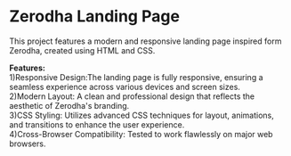 # Zerodha Landing Page
This project features a modern and responsive landing page inspired form Zerodha, created using HTML and CSS.

**Features:**<br>
1)Responsive Design:The landing page is fully responsive, ensuring a seamless experience across various devices and screen sizes.<br>
2)Modern Layout: A clean and professional design that reflects the aesthetic of Zerodha's branding.<br>
3)CSS Styling: Utilizes advanced CSS techniques for layout, animations, and transitions to enhance the user experience.<br>
4)Cross-Browser Compatibility: Tested to work flawlessly on major web browsers.


